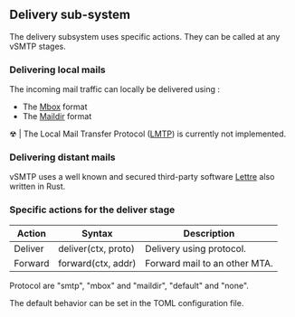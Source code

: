 ## Delivery sub-system

The delivery subsystem uses specific actions. They can be called at any vSMTP stages.

### Delivering local mails

The incoming mail traffic can locally be delivered using :

- The [Mbox] format 
- The [Maildir] format

[Mbox]: https://datatracker.ietf.org/doc/html/rfc4155
[Maildir]: https://en.wikipedia.org/wiki/Maildir

&#9762; | The Local Mail Transfer Protocol ([LMTP]) is currently not implemented.

[LMTP]: https://en.wikipedia.org/wiki/Local_Mail_Transfer_Protocol

### Delivering distant mails

vSMTP uses a well known and secured third-party software [Lettre] also written in Rust.

[Lettre]: https://github.com/lettre/lettre

### Specific actions for the deliver stage

| Action | Syntax | Description |
| ---- | ---- | ---- |
| Deliver | deliver(ctx, proto) | Delivery using protocol.
| Forward | forward(ctx, addr) | Forward mail to an other MTA.

Protocol are "smtp", "mbox" and "maildir", "default" and "none".

The default behavior can be set in the TOML configuration file.
